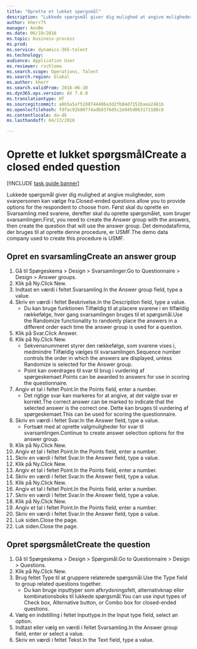 ```yaml
--- 
title: "Oprette et lukket spørgsmål"
description: "Lukkede spørgsmål giver dig mulighed at angive muligheder, som svarpersonen kan vælge fra."
author: kherr75
manager: AnnBe
ms.date: 06/10/2016
ms.topic: business-process
ms.prod: 
ms.service: dynamics-365-talent
ms.technology: 
audience: Application User
ms.reviewer: rschloma
ms.search.scope: Operations, Talent
ms.search.region: Global
ms.author: kherr
ms.search.validFrom: 2016-06-30
ms.dyn365.ops.version: AX 7.0.0
ms.translationtype: HT
ms.sourcegitcommit: a8b5a5af5108744406a3d2fb84d7151baea2481b
ms.openlocfilehash: fdfac92b80774adb8376d5c2e945d063173188c8
ms.contentlocale: da-dk
ms.lasthandoff: 04/13/2018

---
```

# <a name="create-a-closed-ended-question"></a><span data-ttu-id="0261d-103">Oprette et lukket spørgsmål</span><span class="sxs-lookup"><span data-stu-id="0261d-103">Create a closed ended question</span></span>

[!INCLUDE [task guide banner](../../includes/task-guide-banner.md)]

<span data-ttu-id="0261d-104">Lukkede spørgsmål giver dig mulighed at angive muligheder, som svarpersonen kan vælge fra.</span><span class="sxs-lookup"><span data-stu-id="0261d-104">Closed-ended questions allow you to provide options for the respondent to choose from.</span></span> <span data-ttu-id="0261d-105">Først skal du oprette en Svarsamling med svarene, derefter skal du oprette spørgsmålet, som bruger svarsamlingen.</span><span class="sxs-lookup"><span data-stu-id="0261d-105">First, you need to create the Answer group with the answers, then create the question that will use the answer group.</span></span> <span data-ttu-id="0261d-106">Det demodatafirma, der bruges til at oprette denne procedure, er USMF.</span><span class="sxs-lookup"><span data-stu-id="0261d-106">The demo data company used to create this procedure is USMF.</span></span>


## <a name="create-an-answer-group"></a><span data-ttu-id="0261d-107">Opret en svarsamling</span><span class="sxs-lookup"><span data-stu-id="0261d-107">Create an answer group</span></span>
1. <span data-ttu-id="0261d-108">Gå til Spørgeskema > Design > Svarsamlinger.</span><span class="sxs-lookup"><span data-stu-id="0261d-108">Go to Questionnaire > Design > Answer groups.</span></span>
2. <span data-ttu-id="0261d-109">Klik på Ny.</span><span class="sxs-lookup"><span data-stu-id="0261d-109">Click New.</span></span>
3. <span data-ttu-id="0261d-110">Indtast en værdi i feltet Svarsamling.</span><span class="sxs-lookup"><span data-stu-id="0261d-110">In the Answer group field, type a value.</span></span>
4. <span data-ttu-id="0261d-111">Skriv en værdi i feltet Beskrivelse.</span><span class="sxs-lookup"><span data-stu-id="0261d-111">In the Description field, type a value.</span></span>
    * <span data-ttu-id="0261d-112">Du kan bruge funktionen Tilfældig til at placere svarene i en tilfældig rækkefølge, hver gang svarsamlingen bruges til et spørgsmål.</span><span class="sxs-lookup"><span data-stu-id="0261d-112">Use the Randomize functionality to randomly place the answers in a different order each time the answer group is used for a question.</span></span>  
5. <span data-ttu-id="0261d-113">Klik på Svar.</span><span class="sxs-lookup"><span data-stu-id="0261d-113">Click Answer.</span></span>
6. <span data-ttu-id="0261d-114">Klik på Ny.</span><span class="sxs-lookup"><span data-stu-id="0261d-114">Click New.</span></span>
    * <span data-ttu-id="0261d-115">Sekvensnummeret styrer den rækkefølge, som svarene vises i, medmindre Tilfældig vælges til svarsamlingen.</span><span class="sxs-lookup"><span data-stu-id="0261d-115">Sequence number controls the order in which the answers are displayed, unless Randomize is selected for the Answer group.</span></span>  
    * <span data-ttu-id="0261d-116">Point kan overdrages til svar til brug i vurdering af spørgeskemaet.</span><span class="sxs-lookup"><span data-stu-id="0261d-116">Points can be awarded to answers for use in scoring the questionnaire.</span></span>  
7. <span data-ttu-id="0261d-117">Angiv et tal i feltet Point.</span><span class="sxs-lookup"><span data-stu-id="0261d-117">In the Points field, enter a number.</span></span>
    * <span data-ttu-id="0261d-118">Det rigtige svar kan markeres for at angive, at det valgte svar er korrekt.</span><span class="sxs-lookup"><span data-stu-id="0261d-118">The correct answer can be marked to indicate that the selected answer is the correct one.</span></span> <span data-ttu-id="0261d-119">Dette kan bruges til vurdering af spørgeskemaet.</span><span class="sxs-lookup"><span data-stu-id="0261d-119">This can be used for scoring the questionnaire.</span></span>  
8. <span data-ttu-id="0261d-120">Skriv en værdi i feltet Svar.</span><span class="sxs-lookup"><span data-stu-id="0261d-120">In the Answer field, type a value.</span></span>
    * <span data-ttu-id="0261d-121">Fortsæt med at oprette valgmuligheder for svar til svarsamlingen.</span><span class="sxs-lookup"><span data-stu-id="0261d-121">Continue to create answer selection options for the answer group.</span></span>  
9. <span data-ttu-id="0261d-122">Klik på Ny.</span><span class="sxs-lookup"><span data-stu-id="0261d-122">Click New.</span></span>
10. <span data-ttu-id="0261d-123">Angiv et tal i feltet Point.</span><span class="sxs-lookup"><span data-stu-id="0261d-123">In the Points field, enter a number.</span></span>
11. <span data-ttu-id="0261d-124">Skriv en værdi i feltet Svar.</span><span class="sxs-lookup"><span data-stu-id="0261d-124">In the Answer field, type a value.</span></span>
12. <span data-ttu-id="0261d-125">Klik på Ny.</span><span class="sxs-lookup"><span data-stu-id="0261d-125">Click New.</span></span>
13. <span data-ttu-id="0261d-126">Angiv et tal i feltet Point.</span><span class="sxs-lookup"><span data-stu-id="0261d-126">In the Points field, enter a number.</span></span>
14. <span data-ttu-id="0261d-127">Skriv en værdi i feltet Svar.</span><span class="sxs-lookup"><span data-stu-id="0261d-127">In the Answer field, type a value.</span></span>
15. <span data-ttu-id="0261d-128">Klik på Ny.</span><span class="sxs-lookup"><span data-stu-id="0261d-128">Click New.</span></span>
16. <span data-ttu-id="0261d-129">Angiv et tal i feltet Point.</span><span class="sxs-lookup"><span data-stu-id="0261d-129">In the Points field, enter a number.</span></span>
17. <span data-ttu-id="0261d-130">Skriv en værdi i feltet Svar.</span><span class="sxs-lookup"><span data-stu-id="0261d-130">In the Answer field, type a value.</span></span>
18. <span data-ttu-id="0261d-131">Klik på Ny.</span><span class="sxs-lookup"><span data-stu-id="0261d-131">Click New.</span></span>
19. <span data-ttu-id="0261d-132">Angiv et tal i feltet Point.</span><span class="sxs-lookup"><span data-stu-id="0261d-132">In the Points field, enter a number.</span></span>
20. <span data-ttu-id="0261d-133">Skriv en værdi i feltet Svar.</span><span class="sxs-lookup"><span data-stu-id="0261d-133">In the Answer field, type a value.</span></span>
21. <span data-ttu-id="0261d-134">Luk siden.</span><span class="sxs-lookup"><span data-stu-id="0261d-134">Close the page.</span></span>
22. <span data-ttu-id="0261d-135">Luk siden.</span><span class="sxs-lookup"><span data-stu-id="0261d-135">Close the page.</span></span>

## <a name="create-the-question"></a><span data-ttu-id="0261d-136">Opret spørgsmålet</span><span class="sxs-lookup"><span data-stu-id="0261d-136">Create the question</span></span>
1. <span data-ttu-id="0261d-137">Gå til Spørgeskema > Design > Spørgsmål.</span><span class="sxs-lookup"><span data-stu-id="0261d-137">Go to Questionnaire > Design > Questions.</span></span>
2. <span data-ttu-id="0261d-138">Klik på Ny.</span><span class="sxs-lookup"><span data-stu-id="0261d-138">Click New.</span></span>
3. <span data-ttu-id="0261d-139">Brug feltet Type til at gruppere relaterede spørgsmål.</span><span class="sxs-lookup"><span data-stu-id="0261d-139">Use the Type field to group related questions together.</span></span>
    * <span data-ttu-id="0261d-140">Du kan bruge inputtyper som afkrydsningsfelt, alternativknap eller kombinationsboks til lukkede spørgsmål.</span><span class="sxs-lookup"><span data-stu-id="0261d-140">You can use input types of Check box, Alternative button, or Combo box for closed-ended questions.</span></span>  
4. <span data-ttu-id="0261d-141">Vælg en indstilling i feltet Inputtype.</span><span class="sxs-lookup"><span data-stu-id="0261d-141">In the Input type field, select an option.</span></span>
5. <span data-ttu-id="0261d-142">Indtast eller vælg en værdi i feltet Svarsamling.</span><span class="sxs-lookup"><span data-stu-id="0261d-142">In the Answer group field, enter or select a value.</span></span>
6. <span data-ttu-id="0261d-143">Skriv en værdi i feltet Tekst.</span><span class="sxs-lookup"><span data-stu-id="0261d-143">In the Text field, type a value.</span></span>


